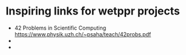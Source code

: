 # Inspiring links for wetppr projects

- 42 Problems in Scientific Computing https://www.physik.uzh.ch/~psaha/teach/42probs.pdf
- 
- 